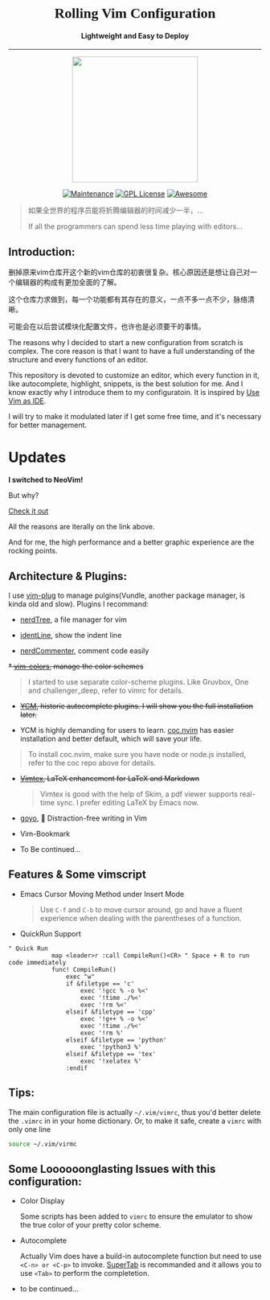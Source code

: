 <h1 align="center" style="font-family:georgia">Rolling Vim Configuration</h1>
<h4 align="center">Lightweight and Easy to Deploy</h4>
<hr/>
<p align="center">
  <img src="https://upload.wikimedia.org/wikipedia/commons/9/9f/Vimlogo.svg" width="250" height="250"/>
</p>

<p align="center">
<a href="https://github.com/chang2000/rolling-vimrc"><img src="https://img.shields.io/badge/Maintained%3F-yes-green.svg" alt="Maintenance"></a>
<a href="https://www.gnu.org/licenses/gpl-3.0"><img src="https://img.shields.io/badge/License-GPL%20v3-blue.svg" alt="GPL License"></a>
<a href="https://github.com/sindresorhus/awesome"><img src="https://cdn.rawgit.com/sindresorhus/awesome/d7305f38d29fed78fa85652e3a63e154dd8e8829/media/badge.svg" alt="Awesome"></a>
</p>



> 如果全世界的程序员能将折腾编辑器的时间减少一半，...
>
> If all the programmers can spend less time playing with editors...

## Introduction:
删掉原来vim仓库开这个新的vim仓库的初衷很复杂。核心原因还是想让自己对一个编辑器的构成有更加全面的了解。

这个仓库力求做到，每一个功能都有其存在的意义，一点不多一点不少，脉络清晰。

可能会在以后尝试模块化配置文件，也许也是必须要干的事情。

The reasons why I decided to start a new configuration from scratch is complex. The core reason is that I want to have a full understanding of the structure and every functions of an editor.

This repository is devoted to customize an editor, which every function in it, like autocomplete, highlight, snippets, is the best solution for me. And I know exactly why I introduce them to my configuratoin. It is inspired by [Use Vim as IDE](https://github.com/yangyangwithgnu/use_vim_as_ide).

I will try to make it modulated later if I get some free time, and it's necessary for better management.



# Updates

**I switched to NeoVim!**

But why?

[Check it out](https://neovim.io/)

All the reasons are iterally on the link above.

And for me, the high performance and a better graphic experience are the rocking points.

## Architecture & Plugins:

I use [vim-plug](https://github.com/junegunn/vim-plug) to manage pulgins(Vundle, another package manager, is kinda old and slow). Plugins I recommand:

* [nerdTree](https://github.com/scrooloose/nerdtree), a file manager for vim

* [identLine](https://github.com/Yggdroot/indentLine), show the indent line

* [nerdCommenter](https://github.com/scrooloose/nerdcommenter), comment code easily

~~* [vim-colors](https://github.com/jakwings/vim-colors), manage the color schemes~~
  > I started to use separate color-scheme plugins. Like Gruvbox, One and challenger_deep, refer to vimrc for details.

* ~~[YCM](https://github.com/Valloric/YouCompleteMe), historic autocomplete plugins. I will show you the full installation later.~~

* YCM is highly demanding for users to learn. [coc.nvim](https://github.com/neoclide/coc.nvim) has easier installation and better default, which will save your life. 
  
> To install coc.nvim, make sure you have node or node.js installed, refer to the coc repo above for details.

* ~~[Vimtex](https://github.com/lervag/vimtex), LaTeX enhancement for LaTeX and Markdown~~
  
  > Vimtex is good with the help of Skim, a pdf viewer supports real-time sync. I prefer editing LaTeX by Emacs now.
  
* [goyo](https://github.com/junegunn/goyo.vim), 🌷 Distraction-free writing in Vim

* Vim-Bookmark

* To Be continued...

## Features & Some vimscript
* Emacs Cursor Moving Method under Insert Mode
	
	> Use `C-f` and `C-b` to move cursor around, go and have a fluent experience when dealing with the parentheses of a function.
* QuickRun Support

``` vim
" Quick Run
            map <leader>r :call CompileRun()<CR> " Space + R to run code immediately
            func! CompileRun()
                exec "w"
                if &filetype == 'c'
                    exec '!gcc % -o %<'
                    exec '!time ./%<'
                    exec '!rm %<'
                elseif &filetype == 'cpp'
                    exec '!g++ % -o %<'
                    exec '!time ./%<'
                    exec '!rm %'
                elseif &filetype == 'python'
                    exec '!python3 %'
                elseif &filetype == 'tex'
                    exec '!xelatex %'
                :endif

```
## Tips:

The main configuration file is actually `~/.vim/vimrc`, thus you'd better delete the `.vimrc` in in your home dictionary. Or, to make it safe, create a `vimrc` with only one line
```bash
source ~/.vim/virmc
```



## Some Loooooonglasting Issues with this configuration:

* Color Display

  Some scripts has been added to `vimrc` to ensure the emulator to show the true color of your pretty color scheme.
  
* Autocomplete
  
  Actually Vim does have a build-in autocomplete function but need to use `<C-n> or <C-p>` to invoke. [SuperTab](https://github.com/ervandew/supertab) is recommanded and it allows you to use `<Tab>` to perform the completetion.
  
* to be continued...

